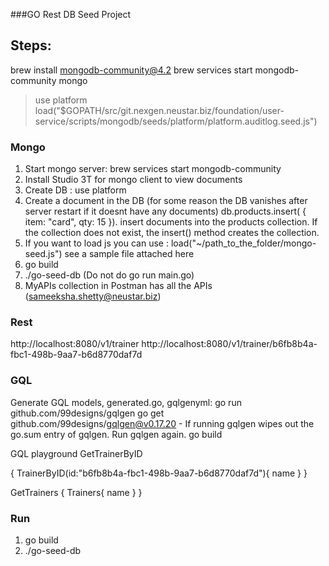 ###GO Rest DB Seed Project

## Steps:
brew install mongodb-community@4.2
brew services start mongodb-community
mongo
> use platform
> load("$GOPATH/src/git.nexgen.neustar.biz/foundation/user-service/scripts/mongodb/seeds/platform/platform.auditlog.seed.js")

### Mongo
1. 	Start mongo server: brew services start mongodb-community
2. Install Studio 3T for mongo client to view documents
3. Create DB : use platform
4. Create a document in the DB (for some reason the DB vanishes after server restart if it doesnt have any documents) db.products.insert( { item: "card", qty: 15 }).  insert documents into the products collection. If the collection does not exist, the insert() method creates the collection.
5. If you want to load js you can use : load("~/path_to_the_folder/mongo-seed.js") see a sample file attached here
6. go build 
7. ./go-seed-db (Do not do go run main.go)
8. MyAPIs collection in Postman has all the APIs (sameeksha.shetty@neustar.biz)

### Rest
http://localhost:8080/v1/trainer
http://localhost:8080/v1/trainer/b6fb8b4a-fbc1-498b-9aa7-b6d8770daf7d

### GQL
Generate GQL models, generated.go, gqlgenyml:
go run github.com/99designs/gqlgen
go get github.com/99designs/gqlgen@v0.17.20 - If running gqlgen wipes out the go.sum entry of gqlgen. Run gqlgen again.
go build


GQL playground
GetTrainerByID

{
	TrainerByID(id:"b6fb8b4a-fbc1-498b-9aa7-b6d8770daf7d"){
    name
  }
}

GetTrainers
{
	Trainers{
    name
  }
}


### Run
1. go build
2. ./go-seed-db